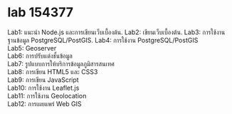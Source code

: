 # lab 154377
Lab1: แนะนำ Node.js และการเขียนเว็บเบื้องต้น.
Lab2: เขียนเว็บเบื้องต้น.
Lab3: การใช้งานฐานข้อมูล PostgreSQL/PostGIS.
Lab4: การใช้งาน PostgreSQL/PostGIS \
Lab5: Geoserver \
Lab6: การปรับแต่งชั้นข้อมูล \
Lab7: รูปแบบการให้บริการข้อมูลภูมิสารสนเทศ \
Lab8: การเขียน HTML5 และ CSS3 \
Lab9: การเขียน JavaScript \
Lab10: การใช้งาน Leaflet.js \
Lab11: การใช้งาน Geolocation \
Lab12: การเผยแพร่ Web GIS